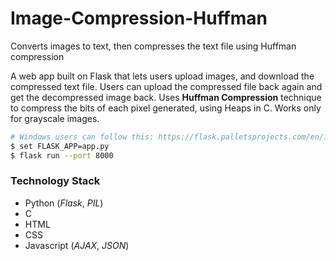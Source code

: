# Image-Compression-Huffman
Converts images to text, then compresses the text file using Huffman compression

A web app built on Flask that lets users upload images, and download the compressed text file. Users can upload the compressed
file back again and get the decompressed image back. Uses **Huffman Compression** technique to compress the bits of each pixel
generated, using Heaps in C. Works only for grayscale images.

```sh
# Windows users can follow this: https://flask.palletsprojects.com/en/1.1.x/cli/#application-discovery
$ set FLASK_APP=app.py
$ flask run --port 8000
```

### Technology Stack
* Python (*Flask*, *PIL*)
* C
* HTML
* CSS
* Javascript (*AJAX*, *JSON*)
